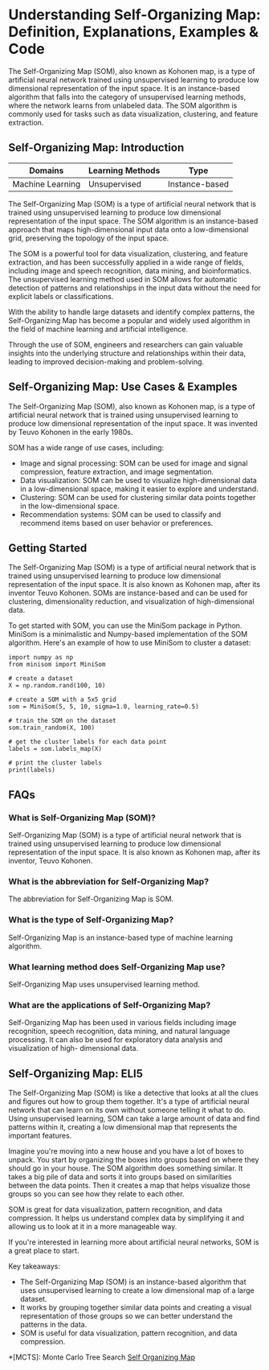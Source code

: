 # Understanding Self-Organizing Map: Definition, Explanations, Examples & Code

The Self-Organizing Map (SOM), also known as Kohonen map, is a type of
artificial neural network trained using unsupervised learning to produce low
dimensional representation of the input space. It is an instance-based
algorithm that falls into the category of unsupervised learning methods, where
the network learns from unlabeled data. The SOM algorithm is commonly used for
tasks such as data visualization, clustering, and feature extraction.

## Self-Organizing Map: Introduction

Domains | Learning Methods | Type  
---|---|---  
Machine Learning | Unsupervised | Instance-based  
  
The Self-Organizing Map (SOM) is a type of artificial neural network that is
trained using unsupervised learning to produce low dimensional representation
of the input space. The SOM algorithm is an instance-based approach that maps
high-dimensional input data onto a low-dimensional grid, preserving the
topology of the input space.

The SOM is a powerful tool for data visualization, clustering, and feature
extraction, and has been successfully applied in a wide range of fields,
including image and speech recognition, data mining, and bioinformatics. The
unsupervised learning method used in SOM allows for automatic detection of
patterns and relationships in the input data without the need for explicit
labels or classifications.

With the ability to handle large datasets and identify complex patterns, the
Self-Organizing Map has become a popular and widely used algorithm in the
field of machine learning and artificial intelligence.

Through the use of SOM, engineers and researchers can gain valuable insights
into the underlying structure and relationships within their data, leading to
improved decision-making and problem-solving.

## Self-Organizing Map: Use Cases & Examples

The Self-Organizing Map (SOM), also known as Kohonen map, is a type of
artificial neural network that is trained using unsupervised learning to
produce low dimensional representation of the input space. It was invented by
Teuvo Kohonen in the early 1980s.

SOM has a wide range of use cases, including:

  * Image and signal processing: SOM can be used for image and signal compression, feature extraction, and image segmentation.
  * Data visualization: SOM can be used to visualize high-dimensional data in a low-dimensional space, making it easier to explore and understand.
  * Clustering: SOM can be used for clustering similar data points together in the low-dimensional space.
  * Recommendation systems: SOM can be used to classify and recommend items based on user behavior or preferences.

## Getting Started

The Self-Organizing Map (SOM) is a type of artificial neural network that is
trained using unsupervised learning to produce low dimensional representation
of the input space. It is also known as Kohonen map, after its inventor Teuvo
Kohonen. SOMs are instance-based and can be used for clustering,
dimensionality reduction, and visualization of high-dimensional data.

To get started with SOM, you can use the MiniSom package in Python. MiniSom is
a minimalistic and Numpy-based implementation of the SOM algorithm. Here's an
example of how to use MiniSom to cluster a dataset:

    
    
    
    import numpy as np
    from minisom import MiniSom
    
    # create a dataset
    X = np.random.rand(100, 10)
    
    # create a SOM with a 5x5 grid
    som = MiniSom(5, 5, 10, sigma=1.0, learning_rate=0.5)
    
    # train the SOM on the dataset
    som.train_random(X, 100)
    
    # get the cluster labels for each data point
    labels = som.labels_map(X)
    
    # print the cluster labels
    print(labels)
    
    

## FAQs

### What is Self-Organizing Map (SOM)?

Self-Organizing Map (SOM) is a type of artificial neural network that is
trained using unsupervised learning to produce low dimensional representation
of the input space. It is also known as Kohonen map, after its inventor, Teuvo
Kohonen.

### What is the abbreviation for Self-Organizing Map?

The abbreviation for Self-Organizing Map is SOM.

### What is the type of Self-Organizing Map?

Self-Organizing Map is an instance-based type of machine learning algorithm.

### What learning method does Self-Organizing Map use?

Self-Organizing Map uses unsupervised learning method.

### What are the applications of Self-Organizing Map?

Self-Organizing Map has been used in various fields including image
recognition, speech recognition, data mining, and natural language processing.
It can also be used for exploratory data analysis and visualization of high-
dimensional data.

## Self-Organizing Map: ELI5

The Self-Organizing Map (SOM) is like a detective that looks at all the clues
and figures out how to group them together. It's a type of artificial neural
network that can learn on its own without someone telling it what to do. Using
unsupervised learning, SOM can take a large amount of data and find patterns
within it, creating a low dimensional map that represents the important
features.

Imagine you're moving into a new house and you have a lot of boxes to unpack.
You start by organizing the boxes into groups based on where they should go in
your house. The SOM algorithm does something similar. It takes a big pile of
data and sorts it into groups based on similarities between the data points.
Then it creates a map that helps visualize those groups so you can see how
they relate to each other.

SOM is great for data visualization, pattern recognition, and data
compression. It helps us understand complex data by simplifying it and
allowing us to look at it in a more manageable way.

If you're interested in learning more about artificial neural networks, SOM is
a great place to start.

Key takeaways:

  * The Self-Organizing Map (SOM) is an instance-based algorithm that uses unsupervised learning to create a low dimensional map of a large dataset.
  * It works by grouping together similar data points and creating a visual representation of those groups so we can better understand the patterns in the data. 
  * SOM is useful for data visualization, pattern recognition, and data compression.

  *[MCTS]: Monte Carlo Tree Search
[Self Organizing Map](https://serp.ai/self-organizing-map/)

